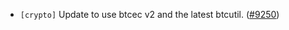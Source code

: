 - `[crypto]` Update to use btcec v2 and the latest btcutil.
  ([\#9250](https://github.com/tendermint/tendermint/pull/9250))